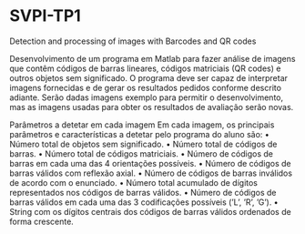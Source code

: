 # SVPI-TP1
Detection and processing of images with Barcodes and QR codes

Desenvolvimento de um programa em Matlab para fazer análise de imagens que contêm códigos de barras
lineares, códigos matriciais (QR codes) e outros objetos sem significado. O programa deve ser capaz de
interpretar imagens fornecidas e de gerar os resultados pedidos conforme descrito adiante. Serão dadas
imagens exemplo para permitir o desenvolvimento, mas as imagens usadas para obter os resultados de
avaliação serão novas.
 
Parâmetros a detetar em cada imagem
Em cada imagem, os principais parâmetros e características a detetar pelo programa do aluno são:
• Número total de objetos sem significado.
• Número total de códigos de barras.
• Número total de códigos matriciais.
• Número de códigos de barras em cada uma das 4 orientações possíveis.
• Número de códigos de barras válidos com reflexão axial.
• Número de códigos de barras inválidos de acordo com o enunciado.
• Número total acumulado de dígitos representados nos códigos de barras válidos.
• Número de códigos de barras válidos em cada uma das 3 codificações possíveis (’L’, ’R’, ’G’).
• String com os dígitos centrais dos códigos de barras válidos ordenados de forma crescente.
